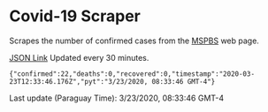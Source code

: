# Covid-19 Scraper

Scrapes the number of confirmed cases from the [MSPBS](https://www.mspbs.gov.py/covid-19.php) web page.

[JSON Link](https://jmayalag.github.io/covid19-scrape/cases.json)
Updated every 30 minutes.
```
{"confirmed":22,"deaths":0,"recovered":0,"timestamp":"2020-03-23T12:33:46.176Z","pyt":"3/23/2020, 08:33:46 GMT-4"}
```
Last update (Paraguay Time): 3/23/2020, 08:33:46 GMT-4